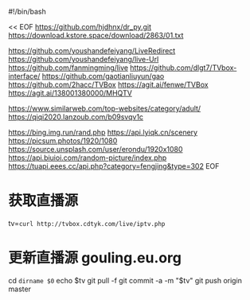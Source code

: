 #!/bin/bash

<< EOF
https://github.com/hjdhnx/dr_py.git
https://download.kstore.space/download/2863/01.txt

https://github.com/youshandefeiyang/LiveRedirect
https://github.com/youshandefeiyang/live-Url
https://github.com/fanmingming/live
https://github.com/dlgt7/TVbox-interface/
https://github.com/gaotianliuyun/gao
https://github.com/2hacc/TVBox
https://agit.ai/fenwe/TVBox
https://agit.ai/138001380000/MHQTV

https://www.similarweb.com/top-websites/category/adult/
https://qiqi2020.lanzoub.com/b09svqv1c

https://bing.img.run/rand.php
https://api.lyiqk.cn/scenery
https://picsum.photos/1920/1080
https://source.unsplash.com/user/erondu/1920x1080
https://api.biuioi.com/random-picture/index.php
https://tuapi.eees.cc/api.php?category=fengjing&type=302
EOF

# 获取直播源
tv=`curl http://tvbox.cdtyk.com/live/iptv.php`

# 更新直播源 gouling.eu.org
cd `dirname $0`
echo $tv
git pull -f
git commit -a -m "$tv"
git push origin master